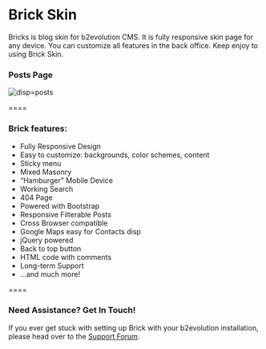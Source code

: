 # Brick Skin
Bricks is blog skin for b2evolution CMS. It is fully responsive skin page for any device. You can customize all features in the back office. Keep enjoy to using Brick Skin.

### Posts Page

![disp=posts](skinshot_posts.png)

====
### Brick features:

- Fully Responsive Design
- Easy to customize: backgrounds, color schemes, content
- Sticky menu
- Mixed Masonry
- “Hamburger” Mobile Device
- Working Search
- 404 Page
- Powered with Bootstrap
- Responsive Filterable Posts
- Cross Browser compatible
- Google Maps easy for Contacts disp
- jQuery powered
- Back to top button
- HTML code with comments
- Long-term Support
- ...and much more!

====

### Need Assistance? Get In Touch!

If you ever get stuck with setting up Brick with your b2evolution installation, please head over to the [Support Forum](http://forums.b2evolution.net/).
